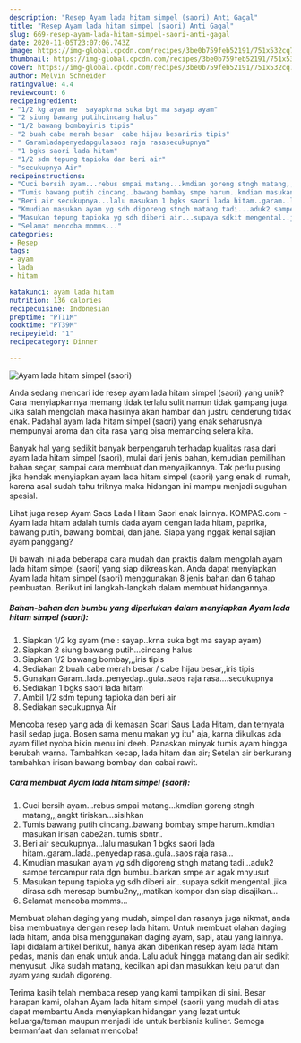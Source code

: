 ```yaml
---
description: "Resep Ayam lada hitam simpel (saori) Anti Gagal"
title: "Resep Ayam lada hitam simpel (saori) Anti Gagal"
slug: 669-resep-ayam-lada-hitam-simpel-saori-anti-gagal
date: 2020-11-05T23:07:06.743Z
image: https://img-global.cpcdn.com/recipes/3be0b759feb52191/751x532cq70/ayam-lada-hitam-simpel-saori-foto-resep-utama.jpg
thumbnail: https://img-global.cpcdn.com/recipes/3be0b759feb52191/751x532cq70/ayam-lada-hitam-simpel-saori-foto-resep-utama.jpg
cover: https://img-global.cpcdn.com/recipes/3be0b759feb52191/751x532cq70/ayam-lada-hitam-simpel-saori-foto-resep-utama.jpg
author: Melvin Schneider
ratingvalue: 4.4
reviewcount: 6
recipeingredient:
- "1/2 kg ayam me  sayapkrna suka bgt ma sayap ayam"
- "2 siung bawang putihcincang halus"
- "1/2 bawang bombayiris tipis"
- "2 buah cabe merah besar  cabe hijau besariris tipis"
- " Garamladapenyedapgulasaos raja rasasecukupnya"
- "1 bgks saori lada hitam"
- "1/2 sdm tepung tapioka dan beri air"
- "secukupnya Air"
recipeinstructions:
- "Cuci bersih ayam...rebus smpai matang...kmdian goreng stngh matang,,,angkt tiriskan...sisihkan"
- "Tumis bawang putih cincang..bawang bombay smpe harum..kmdian masukan irisan cabe2an..tumis sbntr.."
- "Beri air secukupnya...lalu masukan 1 bgks saori lada hitam..garam..lada..penyedap rasa..gula..saos raja rasa..."
- "Kmudian masukan ayam yg sdh digoreng stngh matang tadi...aduk2 sampe tercampur rata dgn bumbu..biarkan smpe air agak mnyusut"
- "Masukan tepung tapioka yg sdh diberi air...supaya sdkit mengental..jika dirasa sdh meresap bumbu2ny,,,matikan kompor dan siap disajikan..."
- "Selamat mencoba momms..."
categories:
- Resep
tags:
- ayam
- lada
- hitam

katakunci: ayam lada hitam 
nutrition: 136 calories
recipecuisine: Indonesian
preptime: "PT11M"
cooktime: "PT39M"
recipeyield: "1"
recipecategory: Dinner

---
```



![Ayam lada hitam simpel (saori)](https://img-global.cpcdn.com/recipes/3be0b759feb52191/751x532cq70/ayam-lada-hitam-simpel-saori-foto-resep-utama.jpg)

Anda sedang mencari ide resep ayam lada hitam simpel (saori) yang unik? Cara menyiapkannya memang tidak terlalu sulit namun tidak gampang juga. Jika salah mengolah maka hasilnya akan hambar dan justru cenderung tidak enak. Padahal ayam lada hitam simpel (saori) yang enak seharusnya mempunyai aroma dan cita rasa yang bisa memancing selera kita.

Banyak hal yang sedikit banyak berpengaruh terhadap kualitas rasa dari ayam lada hitam simpel (saori), mulai dari jenis bahan, kemudian pemilihan bahan segar, sampai cara membuat dan menyajikannya. Tak perlu pusing jika hendak menyiapkan ayam lada hitam simpel (saori) yang enak di rumah, karena asal sudah tahu triknya maka hidangan ini mampu menjadi suguhan spesial.

Lihat juga resep Ayam Saos Lada Hitam Saori enak lainnya. KOMPAS.com - Ayam lada hitam adalah tumis dada ayam dengan lada hitam, paprika, bawang putih, bawang bombai, dan jahe. Siapa yang nggak kenal sajian ayam panggang?


Di bawah ini ada beberapa cara mudah dan praktis dalam mengolah ayam lada hitam simpel (saori) yang siap dikreasikan. Anda dapat menyiapkan Ayam lada hitam simpel (saori) menggunakan 8 jenis bahan dan 6 tahap pembuatan. Berikut ini langkah-langkah dalam membuat hidangannya.

<!--inarticleads1-->

##### Bahan-bahan dan bumbu yang diperlukan dalam menyiapkan Ayam lada hitam simpel (saori):

1. Siapkan 1/2 kg ayam (me : sayap..krna suka bgt ma sayap ayam)
1. Siapkan 2 siung bawang putih...cincang halus
1. Siapkan 1/2 bawang bombay,,,iris tipis
1. Sediakan 2 buah cabe merah besar / cabe hijau besar,,iris tipis
1. Gunakan  Garam..lada..penyedap..gula..saos raja rasa....secukupnya
1. Sediakan 1 bgks saori lada hitam
1. Ambil 1/2 sdm tepung tapioka dan beri air
1. Sediakan secukupnya Air


Mencoba resep yang ada di kemasan Soari Saus Lada Hitam, dan ternyata hasil sedap juga. Bosen sama menu makan yg itu&#34; aja, karna dikulkas ada ayam fillet nyoba bikin menu ini deeh. Panaskan minyak tumis ayam hingga berubah warna. Tambahkan kecap, lada hitam dan air; Setelah air berkurang tambahkan irisan bawang bombay dan cabai rawit. 

<!--inarticleads2-->

##### Cara membuat Ayam lada hitam simpel (saori):

1. Cuci bersih ayam...rebus smpai matang...kmdian goreng stngh matang,,,angkt tiriskan...sisihkan
1. Tumis bawang putih cincang..bawang bombay smpe harum..kmdian masukan irisan cabe2an..tumis sbntr..
1. Beri air secukupnya...lalu masukan 1 bgks saori lada hitam..garam..lada..penyedap rasa..gula..saos raja rasa...
1. Kmudian masukan ayam yg sdh digoreng stngh matang tadi...aduk2 sampe tercampur rata dgn bumbu..biarkan smpe air agak mnyusut
1. Masukan tepung tapioka yg sdh diberi air...supaya sdkit mengental..jika dirasa sdh meresap bumbu2ny,,,matikan kompor dan siap disajikan...
1. Selamat mencoba momms...


Membuat olahan daging yang mudah, simpel dan rasanya juga nikmat, anda bisa membuatnya dengan resep lada hitam. Untuk membuat olahan daging lada hitam, anda bisa menggunakan daging ayam, sapi, atau yang lainnya. Tapi didalam artikel berikut, hanya akan diberikan resep ayam lada hitam pedas, manis dan enak untuk anda. Lalu aduk hingga matang dan air sedikit menyusut. Jika sudah matang, kecilkan api dan masukkan keju parut dan ayam yang sudah digoreng. 

Terima kasih telah membaca resep yang kami tampilkan di sini. Besar harapan kami, olahan Ayam lada hitam simpel (saori) yang mudah di atas dapat membantu Anda menyiapkan hidangan yang lezat untuk keluarga/teman maupun menjadi ide untuk berbisnis kuliner. Semoga bermanfaat dan selamat mencoba!
